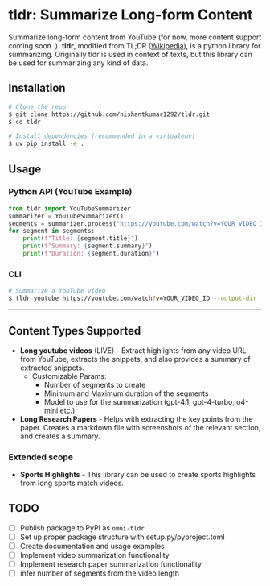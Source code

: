 # tldr: Summarize Long-form Content

Summarize long-form content from YouTube (for now, more content support coming soon..). **tldr**, modified from TL;DR ([Wikipedia](https://en.wikipedia.org/wiki/TL;DR)), is a python library for summarizing. Originally tldr is used in context of texts, but this library can be used for summarizing any kind of data.

## Installation

```bash
# Clone the repo
$ git clone https://github.com/nishantkumar1292/tldr.git
$ cd tldr

# Install dependencies (recommended in a virtualenv)
$ uv pip install -e .
```

## Usage

### Python API (YouTube Example)
```python
from tldr import YouTubeSummarizer
summarizer = YouTubeSummarizer()
segments = summarizer.process("https://youtube.com/watch?v=YOUR_VIDEO_ID")
for segment in segments:
    print(f"Title: {segment.title}")
    print(f"Summary: {segment.summary}")
    print(f"Duration: {segment.duration}")
```

### CLI
```bash
# Summarize a YouTube video
$ tldr youtube https://youtube.com/watch?v=YOUR_VIDEO_ID --output-dir ./output
```

---


## Content Types Supported
- **Long youtube videos** (LIVE) - Extract highlights from any video URL from YouTube, extracts the snippets, and also provides a summary of extracted snippets.
    - Customizable Params:
        - Number of segments to create
        - Minimum and Maximum duration of the segments
        - Model to use for the summarization (gpt-4.1, gpt-4-turbo, o4-mini etc.)
- **Long Research Papers** - Helps with extracting the key points from the paper. Creates a markdown file with screenshots of the relevant section, and creates a summary.

### Extended scope
- **Sports Highlights** - This library can be used to create sports highlights from long sports match videos.

## TODO
- [ ] Publish package to PyPI as `omni-tldr`
- [ ] Set up proper package structure with setup.py/pyproject.toml
- [ ] Create documentation and usage examples
- [ ] Implement video summarization functionality
- [ ] Implement research paper summarization functionality
- [ ] infer number of segments from the video length
